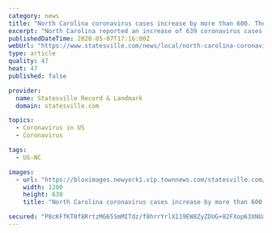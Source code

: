 ```yaml
---
category: news
title: "North Carolina coronavirus cases increase by more than 600. There have been 507 deaths."
excerpt: "North Carolina reported an increase of 639 coronavirus cases as of Thursday morning, with 13,397 cases in 99 of the 100 counties. There were 12,758 cases on Wednesday."
publishedDateTime: 2020-05-07T17:16:00Z
webUrl: "https://www.statesville.com/news/local/north-carolina-coronavirus-cases-increase-by-more-than-600-there-have-been-507-deaths/article_17c21eb6-8339-557e-85d1-f4e55d56bcba.html"
type: article
quality: 47
heat: 47
published: false

provider:
  name: Statesville Record & Landmark
  domain: statesville.com

topics:
  - Coronavirus in US
  - Coronavirus

tags:
  - US-NC

images:
  - url: "https://bloximages.newyork1.vip.townnews.com/statesville.com/content/tncms/custom/image/cdbcf6f4-3eef-11e6-9b09-63b0572b5904.jpg"
    width: 1200
    height: 630
    title: "North Carolina coronavirus cases increase by more than 600. There have been 507 deaths."

secured: "P8cKFfKT0f8RrtzMG65SmMITdz/f8hrrYrlX119EW8ZyZDUG+82FXop63XNUaVOKKhdOibCm538qtw+YeFsagdlmTmNNF/H757CaIYa+2igUDv9LRGjlYAPHBCDe33D7kaaQi5Q7jz8Mp4aHXEf46ik07XjkcyBcr1wJrbNgpTUhAt++9fXJyVW2+UtspPgetccvLGvwyh+qy4iQrWUg7RyZvbZEvP0l8ivif7Fvmp+jcvKYiY//+4gPJCvoAqJJ+D1pGRe7r4BL6eenZ828GdemHuuIRnWEm1VfsJZrtnanor6G7/hdmCwJiCrW3YfR;SNu37lzNtOWTZIsvJ+m5Iw=="
---
```


